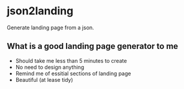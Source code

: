 # json2landing

Generate landing page from a json.

## What is a good landing page generator to me

- Should take me less than 5 minutes to create
- No need to design anything
- Remind me of essitial sections of landing page
- Beautiful (at lease tidy)
